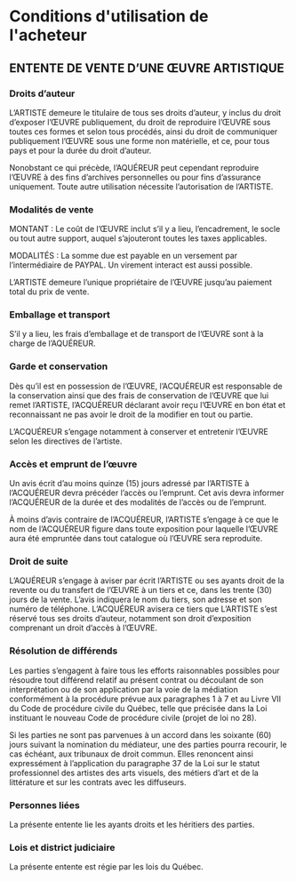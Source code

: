 # Conditions d'utilisation de l'acheteur 


## ENTENTE DE VENTE D’UNE ŒUVRE ARTISTIQUE

### Droits d’auteur

L’ARTISTE demeure le titulaire de tous ses droits d’auteur, y inclus du droit d’exposer l’ŒUVRE publiquement, du droit de reproduire l’ŒUVRE sous toutes ces formes et selon tous procédés, ainsi du droit de communiquer publiquement l’ŒUVRE sous une forme non matérielle, et ce, pour tous pays et pour la durée du droit d’auteur.

Nonobstant ce qui précède, l’AQUÉREUR peut cependant reproduire l’ŒUVRE à des fins d’archives personnelles ou pour fins d’assurance uniquement. Toute autre utilisation nécessite l’autorisation de l’ARTISTE.


### Modalités de vente

MONTANT : Le coût de l’ŒUVRE inclut s’il y a lieu, l’encadrement, le socle ou tout autre support, auquel s’ajouteront toutes les taxes applicables.

MODALITÉS : La somme due est payable en un versement par l’intermédiaire de PAYPAL.  Un virement interact est aussi possible.

L’ARTISTE demeure l’unique propriétaire de l’ŒUVRE jusqu’au paiement total du prix de vente.


### Emballage et transport

S’il y a lieu, les frais d’emballage et de transport de l’ŒUVRE sont à la charge de l’AQUÉREUR.


### Garde et conservation

Dès qu’il est en possession de l’ŒUVRE, l’ACQUÉREUR est responsable de la conservation ainsi que des frais de conservation de l’ŒUVRE que lui remet l’ARTISTE, l’ACQUÉREUR déclarant avoir reçu l’ŒUVRE en bon état et reconnaissant ne pas avoir le droit de la modifier en tout ou partie.

L’ACQUÉREUR s’engage notamment à conserver et entretenir l’ŒUVRE selon les directives de l’artiste.


### Accès et emprunt de l’œuvre

Un avis écrit d’au moins quinze (15) jours adressé par l’ARTISTE à l’ACQUÉREUR devra précéder l’accès ou l’emprunt. Cet avis devra informer l’ACQUÉREUR de la durée et des modalités de l’accès ou de l’emprunt.

À moins d’avis contraire de l’ACQUÉREUR, l’ARTISTE s’engage à ce que le nom de l’ACQUÉREUR figure dans toute exposition pour laquelle l’ŒUVRE aura été empruntée dans tout catalogue où l’ŒUVRE sera reproduite.


### Droit de suite

L’AQUÉREUR s’engage à aviser par écrit l’ARTISTE ou ses ayants droit de la revente ou du transfert de l’ŒUVRE à un tiers et ce, dans les trente (30) jours de la vente. L’avis indiquera le nom du tiers, son adresse et son numéro de téléphone. L’ACQUÉREUR avisera ce tiers que L’ARTISTE s’est réservé tous ses droits d’auteur, notamment son droit d’exposition comprenant un droit d’accès à l’ŒUVRE.


### Résolution de différends

Les parties s’engagent à faire tous les efforts raisonnables possibles pour résoudre tout différend relatif au présent contrat ou découlant de son interprétation ou de son application par la voie de la médiation conformément à la procédure prévue aux paragraphes 1 à 7 et au Livre VII du Code de procédure civile du Québec, telle que précisée dans la Loi instituant le nouveau Code de procédure civile (projet de loi no 28).

Si les parties ne sont pas parvenues à un accord dans les soixante (60) jours suivant la nomination du médiateur, une des parties pourra recourir, le cas échéant, aux tribunaux de droit commun. Elles renoncent ainsi expressément à l’application du paragraphe 37 de la Loi sur le statut professionnel des artistes des arts visuels, des métiers d’art et de la littérature et sur les contrats avec les diffuseurs.


### Personnes liées
La présente entente lie les ayants droits et les héritiers des parties.

### Lois et district judiciaire
La présente entente est régie par les lois du Québec.